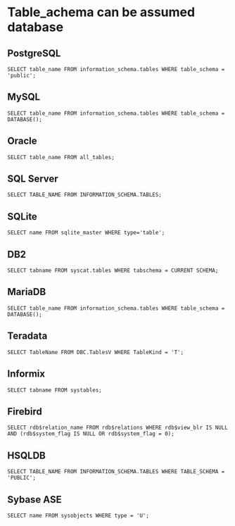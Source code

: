 # Table_achema can be assumed database



## PostgreSQL
```
SELECT table_name FROM information_schema.tables WHERE table_schema = 'public';
```

## MySQL
```
SELECT table_name FROM information_schema.tables WHERE table_schema = DATABASE();
```

## Oracle
```
SELECT table_name FROM all_tables;
```

## SQL Server
```
SELECT TABLE_NAME FROM INFORMATION_SCHEMA.TABLES;
```

## SQLite
```
SELECT name FROM sqlite_master WHERE type='table';
```

## DB2
```
SELECT tabname FROM syscat.tables WHERE tabschema = CURRENT SCHEMA;
```

## MariaDB
```
SELECT table_name FROM information_schema.tables WHERE table_schema = DATABASE();
```

## Teradata
```
SELECT TableName FROM DBC.TablesV WHERE TableKind = 'T';
```

## Informix
```
SELECT tabname FROM systables;
```

## Firebird
```
SELECT rdb$relation_name FROM rdb$relations WHERE rdb$view_blr IS NULL AND (rdb$system_flag IS NULL OR rdb$system_flag = 0);
```

## HSQLDB
```
SELECT TABLE_NAME FROM INFORMATION_SCHEMA.TABLES WHERE TABLE_SCHEMA = 'PUBLIC';
```

## Sybase ASE
```
SELECT name FROM sysobjects WHERE type = 'U';
```

